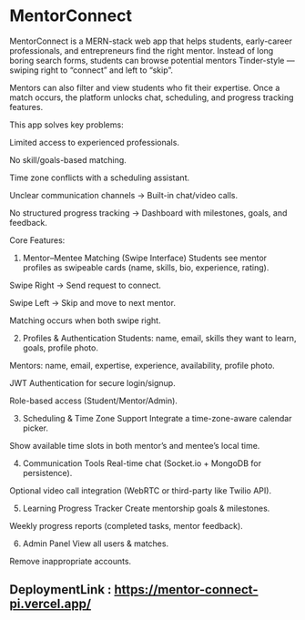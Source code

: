 # MentorConnect


MentorConnect is a MERN-stack web app that helps students, early-career professionals, and entrepreneurs find the right mentor.
Instead of long boring search forms, students can browse potential mentors Tinder-style — swiping right to “connect” and left to “skip”.

Mentors can also filter and view students who fit their expertise. Once a match occurs, the platform unlocks chat, scheduling, and progress tracking features.

This app solves key problems:

Limited access to experienced professionals.

No skill/goals-based matching.

Time zone conflicts with a scheduling assistant.

Unclear communication channels → Built-in chat/video calls.

No structured progress tracking → Dashboard with milestones, goals, and feedback.

Core Features:
1. Mentor–Mentee Matching (Swipe Interface)
Students see mentor profiles as swipeable cards (name, skills, bio, experience, rating).

Swipe Right → Send request to connect.

Swipe Left → Skip and move to next mentor.

Matching occurs when both swipe right.

2. Profiles & Authentication
Students: name, email, skills they want to learn, goals, profile photo.

Mentors: name, email, expertise, experience, availability, profile photo.

JWT Authentication for secure login/signup.

Role-based access (Student/Mentor/Admin).

3. Scheduling & Time Zone Support
Integrate a time-zone-aware calendar picker.

Show available time slots in both mentor’s and mentee’s local time.

4. Communication Tools
Real-time chat (Socket.io + MongoDB for persistence).

Optional video call integration (WebRTC or third-party like Twilio API).

5. Learning Progress Tracker
Create mentorship goals & milestones.

Weekly progress reports (completed tasks, mentor feedback).

6. Admin Panel
View all users & matches.

Remove inappropriate accounts.

## DeploymentLink : https://mentor-connect-pi.vercel.app/
